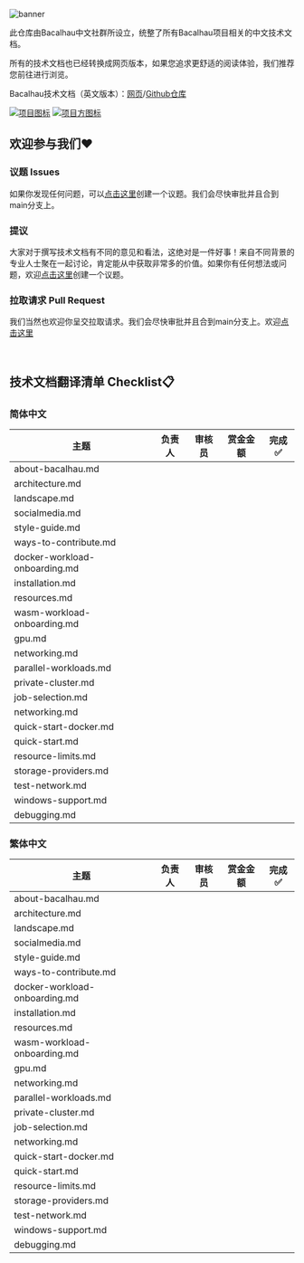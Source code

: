 ![banner](https://user-images.githubusercontent.com/125680471/219843896-0874cdc2-04d7-4363-8dcc-e7649ccbe622.png)

此仓库由Bacalhau中文社群所设立，统整了所有Bacalhau项目相关的中文技术文档。

所有的技术文档也已经转换成网页版本，如果您追求更舒适的阅读体验，我们推荐您前往进行浏览。

Bacalhau技术文档（英文版本）：[网页](https://docs.bacalhau.org)/[Github仓库](https://github.com/bacalhau-project/docs.bacalhau.org)

[![项目图标](https://img.shields.io/badge/%E9%A1%B9%E7%9B%AE-Bacalhau-blue)](https://www.bacalhau.org/) 
[![项目方图标](https://img.shields.io/badge/%E9%A1%B9%E7%9B%AE%E6%96%B9-Protocol%20Labs-blue)](https://protocol.ai/)

## 欢迎参与我们❤️

### 议题 Issues
如果你发现任何问题，可以[点击这里](https://github.com/lucas-chong/cn-docs.bacalhau.org/issues)创建一个议题。我们会尽快审批并且合到main分支上。

### 提议 
大家对于撰写技术文档有不同的意见和看法，这绝对是一件好事！来自不同背景的专业人士聚在一起讨论，肯定能从中获取非常多的价值。如果你有任何想法或问题，欢迎[点击这里](https://github.com/lucas-chong/cn-docs.bacalhau.org/issues)创建一个议题。

### 拉取请求 Pull Request
我们当然也欢迎你呈交拉取请求。我们会尽快审批并且合到main分支上。欢迎[点击这里](https://github.com/lucas-chong/cn-docs.bacalhau.org/pulls)

<br>

## 技术文档翻译清单 Checklist📋

### 简体中文

| 主题                          	| 负责人 	| 审核员 	| 赏金金额 	| 完成✅|
|-------------------------------	|--------	|--------	|----------	|------	|
| about-bacalhau.md             	|        	|        	|          	|      	|
| architecture.md               	|        	|        	|          	|      	|
| landscape.md                  	|        	|        	|          	|      	|
| socialmedia.md                	|        	|        	|          	|      	|
| style-guide.md                	|        	|        	|          	|      	|
| ways-to-contribute.md         	|        	|        	|          	|      	|
| docker-workload-onboarding.md 	|        	|        	|          	|      	|
| installation.md               	|        	|        	|          	|      	|
| resources.md                  	|        	|        	|          	|      	|
| wasm-workload-onboarding.md   	|        	|        	|          	|      	|
| gpu.md                        	|        	|        	|          	|      	|
| networking.md                 	|        	|        	|          	|      	|
| parallel-workloads.md         	|        	|        	|          	|      	|
| private-cluster.md            	|        	|        	|          	|      	|
| job-selection.md              	|        	|        	|          	|      	|
| networking.md                 	|        	|        	|          	|      	|
| quick-start-docker.md         	|        	|        	|          	|      	|
| quick-start.md                	|        	|        	|          	|      	|
| resource-limits.md            	|        	|        	|          	|      	|
| storage-providers.md          	|        	|        	|          	|      	|
| test-network.md               	|        	|        	|          	|      	|
| windows-support.md            	|        	|        	|          	|      	|
| debugging.md                  	|        	|        	|          	|      	|

### 繁体中文

| 主题                          	| 负责人 	| 审核员 	| 赏金金额 	| 完成✅|
|-------------------------------	|--------	|--------	|----------	|------	|
| about-bacalhau.md             	|        	|        	|          	|      	|
| architecture.md               	|        	|        	|          	|      	|
| landscape.md                  	|        	|        	|          	|      	|
| socialmedia.md                	|        	|        	|          	|      	|
| style-guide.md                	|        	|        	|          	|      	|
| ways-to-contribute.md         	|        	|        	|          	|      	|
| docker-workload-onboarding.md 	|        	|        	|          	|      	|
| installation.md               	|        	|        	|          	|      	|
| resources.md                  	|        	|        	|          	|      	|
| wasm-workload-onboarding.md   	|        	|        	|          	|      	|
| gpu.md                        	|        	|        	|          	|      	|
| networking.md                 	|        	|        	|          	|      	|
| parallel-workloads.md         	|        	|        	|          	|      	|
| private-cluster.md            	|        	|        	|          	|      	|
| job-selection.md              	|        	|        	|          	|      	|
| networking.md                 	|        	|        	|          	|      	|
| quick-start-docker.md         	|        	|        	|          	|      	|
| quick-start.md                	|        	|        	|          	|      	|
| resource-limits.md            	|        	|        	|          	|      	|
| storage-providers.md          	|        	|        	|          	|      	|
| test-network.md               	|        	|        	|          	|      	|
| windows-support.md            	|        	|        	|          	|      	|
| debugging.md                  	|        	|        	|          	|      	|
